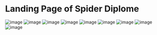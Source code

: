 # Landing Page of Spider Diplome

 ![image](https://github.com/NGcodeX/spiderdiplome/blob/cindy_branch/front%20end%20preview/Header.png?raw=true)
  ![image](https://github.com/NGcodeX/spiderdiplome/blob/cindy_branch/front%20end%20preview/page%201.png?raw=true)
   ![image](https://github.com/NGcodeX/spiderdiplome/blob/cindy_branch/front%20end%20preview/page%203.png?raw=true)
    ![image](https://github.com/NGcodeX/spiderdiplome/blob/cindy_branch/front%20end%20preview/page%204.png?raw=true)
     ![image](https://github.com/NGcodeX/spiderdiplome/blob/cindy_branch/front%20end%20preview/page%205.png?raw=true)
      ![image]()
      ![image]()
      ![image]()
       ![image]()
      
    
